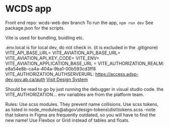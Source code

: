# WCDS app

Front end
repo: wcds-web dev branch
To run the app, `npm run dev`
See package.json for the scripts.

Vite is used for bundling, buidling etc.

.env.local is for local dev, do not check in. (it is excluded in the .gitignore)
VITE_API_BASE_URL=<url to wcds-web-functions api>
VITE_AVIATION_API_BASE_URL=<url to aviation api>
VITE_AVIATION_API_KEY_CODE=<aviation token>
VITE_ENV=<dev or stage or uat or prod>
VITE_AVIATION_APPLICATION_BASE_URL = <URL to aviation application>
VITE_AUTHORIZATION_REALM: e8a54e8b-ca4a-404a-9ba1-00b593cd3ff8
VITE_AUTHORIZATION_AUTHSERVERURL: https://access.adsp-dev.gov.ab.ca/auth
[Visit Design System](https://ui-components.alberta.ca)

Should be read to go by just running the debugger in visual studio code.
the VITE_AUTHORIZATION... env variables are from the platform team.

Rules:
Use scss modules. They prevent name collisions.
Use scss tokens, as listed in node_modules\@abgov\design-tokens\dist\tokens.scss
-note that tokens in Figma are frequently outdated, so you will have to find the new name!
Use Flexbox or Grid instead of tables and floats.
